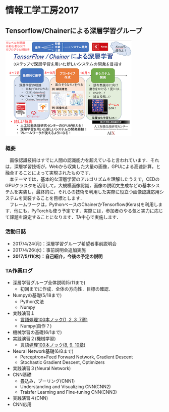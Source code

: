 # 情報工学工房2017
## Tensorflow/Chainerによる深層学習グループ
<p><img src=image/abstract.png width="400px"></p>

### 概要
　画像認識技術はすでに人間の認識能力を超えていると言われています．それは，深層学習技術が，Webから収集した大量の画像，GPUによる高速計算，と融合することによって実現されたものです．  
　本テーマでは，基本的な深層学習のアルゴリズムを理解したうえで，CEDのGPUクラスタを活用して，大規模画像認識，画像の説明文生成などの基本システムを実装し，最終的に，それらの技術を利用した実際に役立つ画像認識応用システムを実装することを目標とします．  
　フレームワークは，PythonベースのChainerかTensorflow(Keras)を利用します．他にも，PyTorchも使う予定です．実際には，参加者のやる気と実力に応じて課題を設定することになります．TA中心で実施します．


### 活動日誌
- 2017/4/24(月)：深層学習グループ希望者事前説明会
- 2017/4/26(水)：事前説明会追加実施
- **2017/5/11(木)：自己紹介，今後の予定の説明**

### TA作業ログ
- 深層学習グループ全体説明(5/11まで)
  - 初回までに作成．全体の方向性．目標の確認．
- Numpyの基礎(5/18まで)
  - Python文法
  - Numpy
- 実践演習１
  - [言語処理100本ノック(1, 2, 3, 7章)](http://www.cl.ecei.tohoku.ac.jp/nlp100/)
  - Numpy(自作？)
- 機械学習の基礎(6/1まで)
- 実践演習２(機械学習)
  - [言語処理100本ノック(8, 9, 10章)](http://www.cl.ecei.tohoku.ac.jp/nlp100/)
- Neural Network基礎(6/8まで)
  - Perceptron+Feed Forward Network, Gradient Descent
  - Stochastic Gradient Descent, Optimizers
- 実践演習３(Neural Network)
- CNN基礎
  - 畳込み，プーリング(CNN1)
  - Understanding and Visualizing CNN(CNN2)
  - Traisfer Learning and Fine-tuning CNN(CNN3)
- 実践演習４(CNN)
- CNN応用
